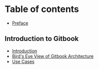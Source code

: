 # Table of contents

* [Preface](README.md)

## Introduction to Gitbook

* [Introduction](introduction-to-gitbook/introduction.md)
* [Bird's Eye View of Gitbook Architecture](introduction-to-gitbook/structure.md)
* [Use Cases](introduction-to-gitbook/use-cases.md)

